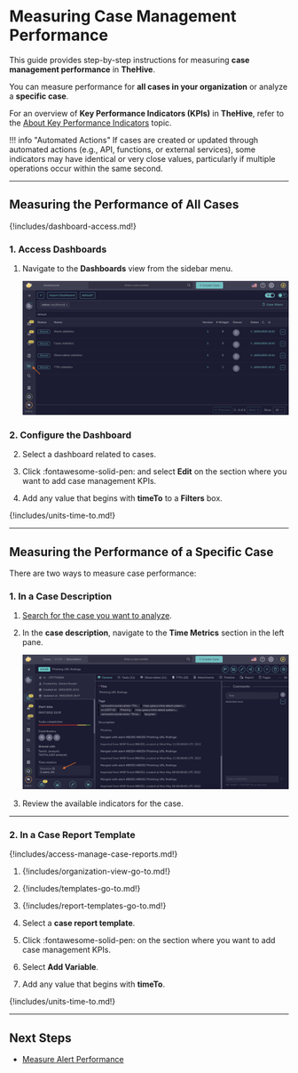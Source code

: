 # Measuring Case Management Performance

This guide provides step-by-step instructions for measuring **case management performance** in **TheHive**.

You can measure performance for **all cases in your organization** or analyze a **specific case**.

For an overview of **Key Performance Indicators (KPIs)** in **TheHive**, refer to the [About Key Performance Indicators](about-key-performance-indicators.md) topic.

!!! info "Automated Actions"
    If cases are created or updated through automated actions (e.g., API, functions, or external services), some indicators may have identical or very close values, particularly if multiple operations occur within the same second.

---

## Measuring the Performance of All Cases

{!includes/dashboard-access.md!}

### 1. Access Dashboards

1. Navigate to the **Dashboards** view from the sidebar menu.

    ![Measure case management performance](../../images/user-guides/measure-case-management-performance.png)

### 2. Configure the Dashboard

2. Select a dashboard related to cases.

3. Click :fontawesome-solid-pen: and select **Edit** on the section where you want to add case management KPIs.

4. Add any value that begins with **timeTo** to a **Filters** box.

{!includes/units-time-to.md!}

---

## Measuring the Performance of a Specific Case

There are two ways to measure case performance:

### 1. In a Case Description

1. [Search for the case you want to analyze](../analyst-corner/cases/search-for-cases/find-a-case.md).

2. In the **case description**, navigate to the **Time Metrics** section in the left pane.

    ![Case description metrics](../../images/user-guides/case-description-metrics.png)

3. Review the available indicators for the case.

---

### 2. In a Case Report Template

{!includes/access-manage-case-reports.md!}

1. {!includes/organization-view-go-to.md!}

2. {!includes/templates-go-to.md!}

3. {!includes/report-templates-go-to.md!}

4. Select a **case report template**.

5. Click :fontawesome-solid-pen: on the section where you want to add case management KPIs.

6. Select **Add Variable**.

7. Add any value that begins with **timeTo**.

{!includes/units-time-to.md!}

---

## Next Steps

- [Measure Alert Performance](measure-alert-management-performance.md)
